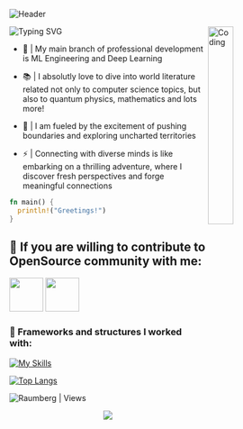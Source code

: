 ![Header](https://capsule-render.vercel.app/api?type=waving&amp;color=gradient&amp;text=Hello%20and%20welcome!&amp;height=100&amp;section=header)

<img src="https://readme-typing-svg.herokuapp.com?font=JetBrainsMono+Nerd+Font&pause=1000&center=true&random=false&width=600&lines=I+am+an+IT+specialist+based+in+Russia." alt="Typing SVG" />
  
<img align="right" alt="Coding" width="30%" src="https://raw.githubusercontent.com/anathayna/anathayna/master/assets/bmo.gif" alt="bmo dancing"/>

- 🔭 | My main branch of professional development is ML Engineering and Deep Learning

- 📚 | I absolutly love to dive into world literature related not only to computer science topics, but also to quantum physics, mathematics and lots more!

- 🚀 | I am fueled by the excitement of pushing boundaries and exploring uncharted territories

- ⚡ | Connecting with diverse minds is like embarking on a thrilling adventure, where I discover fresh perspectives and forge meaningful connections

```rust
fn main() {
  println!("Greetings!")
}
```

<h2 color="#ffd163">📡 If you are willing to contribute to OpenSource community with me:</h2>

<p align="left" >
<a href="https://t.me/raumberg" target="_blank" rel="noreferrer"><img src="https://cdn-icons-png.flaticon.com/512/2111/2111646.png" height="60" width="60"></a>
<a href="https://discordapp.com/users/416312981270429696" target="_blank" rel="noreferrer"><img src="https://cdn-icons-png.flaticon.com/512/3670/3670157.png" height="60" width="60"></a>

### 🧰 Frameworks and structures I worked with:

[![My Skills](https://skillicons.dev/icons?i=arch,bash,docker,kubernetes,git,linux,neovim,py,pytorch,rust,tensorflow,vscode,sklearn)](https://skillicons.dev)

[![Top Langs](https://github-readme-stats.vercel.app/api/top-langs/?username=Raumberg&layout=compact&bg_color=00000000&border_color=00000000&text_color=fff)](https://github.com/anuraghazra/github-readme-stats)

<p align="left"> <img src="https://komarev.com/ghpvc/?username=Raumberg&label=Profile%20views&color=0e75b6&style=flat" alt="Raumberg | Views" /> </p>
<p align="center">
  <img src="https://capsule-render.vercel.app/api?type=waving&color=gradient&height=100&section=footer"/>
</p>
